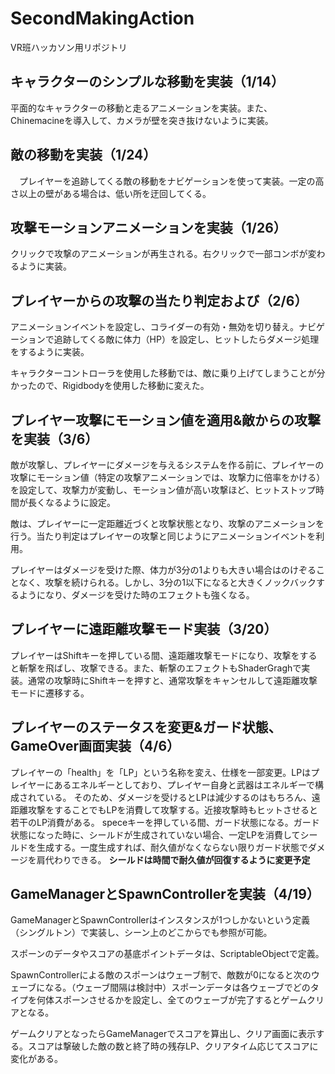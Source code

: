 # SecondMakingAction
VR班ハッカソン用リポジトリ

## キャラクターのシンプルな移動を実装（1/14）
 平面的なキャラクターの移動と走るアニメーションを実装。また、Chinemacineを導入して、カメラが壁を突き抜けないように実装。

## 敵の移動を実装（1/24）
　プレイヤーを追跡してくる敵の移動をナビゲーションを使って実装。一定の高さ以上の壁がある場合は、低い所を迂回してくる。
 
## 攻撃モーションアニメーションを実装（1/26）
 クリックで攻撃のアニメーションが再生される。右クリックで一部コンボが変わるように実装。

## プレイヤーからの攻撃の当たり判定および（2/6）
 アニメーションイベントを設定し、コライダーの有効・無効を切り替え。ナビゲーションで追跡してくる敵に体力（HP）を設定し、ヒットしたらダメージ処理をするように実装。
 
 キャラクターコントローラを使用した移動では、敵に乗り上げてしまうことが分かったので、Rigidbodyを使用した移動に変えた。

## プレイヤー攻撃にモーション値を適用&敵からの攻撃を実装（3/6）
 敵が攻撃し、プレイヤーにダメージを与えるシステムを作る前に、プレイヤーの攻撃にモーション値（特定の攻撃アニメーションでは、攻撃力に倍率をかける）を設定して、攻撃力が変動し、モーション値が高い攻撃ほど、ヒットストップ時間が長くなるように設定。
 
 敵は、プレイヤーに一定距離近づくと攻撃状態となり、攻撃のアニメーションを行う。当たり判定はプレイヤーの攻撃と同じようにアニメーションイベントを利用。
 
 プレイヤーはダメージを受けた際、体力が3分の1よりも大きい場合はのけぞることなく、攻撃を続けられる。しかし、3分の1以下になると大きくノックバックするようになり、ダメージを受けた時のエフェクトも強くなる。
 
## プレイヤーに遠距離攻撃モード実装（3/20）
 プレイヤーはShiftキーを押している間、遠距離攻撃モードになり、攻撃をすると斬撃を飛ばし、攻撃できる。また、斬撃のエフェクトもShaderGraghで実装。通常の攻撃時にShiftキーを押すと、通常攻撃をキャンセルして遠距離攻撃モードに遷移する。

## プレイヤーのステータスを変更&ガード状態、GameOver画面実装（4/6）
 プレイヤーの「health」を「LP」という名称を変え、仕様を一部変更。LPはプレイヤーにあるエネルギーとしており、プレイヤー自身と武器はエネルギーで構成されている。
 そのため、ダメージを受けるとLPは減少するのはもちろん、遠距離攻撃をすることでもLPを消費して攻撃する。近接攻撃時もヒットさせると若干のLP消費がある。
 speceキーを押している間、ガード状態になる。ガード状態になった時に、シールドが生成されていない場合、一定LPを消費してシールドを生成する。一度生成すれば、耐久値がなくならない限りガード状態でダメージを肩代わりできる。
 **シールドは時間で耐久値が回復するように変更予定**

## GameManagerとSpawnControllerを実装（4/19）
 GameManagerとSpawnControllerはインスタンスが1つしかないという定義（シングルトン）で実装し、シーン上のどこからでも参照が可能。
 
 スポーンのデータやスコアの基底ポイントデータは、ScriptableObjectで定義。
 
 SpawnControllerによる敵のスポーンはウェーブ制で、敵数が0になると次のウェーブになる。（ウェーブ間隔は検討中）スポーンデータは各ウェーブでどのタイプを何体スポーンさせるかを設定し、全てのウェーブが完了するとゲームクリアとなる。
 
 ゲームクリアとなったらGameManagerでスコアを算出し、クリア画面に表示する。スコアは撃破した敵の数と終了時の残存LP、クリアタイム応じてスコアに変化がある。
